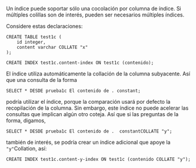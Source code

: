 Un índice puede soportar sólo una cocolación por columna de índice.  Si múltiples colillas son de interés, pueden ser necesarios múltiples  índices.

Considere estas declaraciones:

```
CREATE TABLE test1c (
    id integer,
    content varchar COLLATE "x"
);

CREATE INDEX test1c.content-index ON test1c (contenido);
```

El índice utiliza automáticamente la collación de la columna subyacente. Así que una consulta de la forma

```
SELECT * DESDE prueba1c El contenido de . constant;
```

podría utilizar el índice, porque la comparación usará por defecto  la recopilación de la columna. Sin embargo, este índice no puede  acelerar las consultas que implican algún otro coteja. Así que si las  preguntas de la forma, digamos,

```
SELECT * DESDE prueba1c El contenido de .  constantCOLLATE "y";
```

también de interés, se podría crear un índice adicional que apoye la  `"y"`Collation, así:

```
CREATE INDEX test1c.content-y-index ON test1c (contenido COLLATE "y");
```